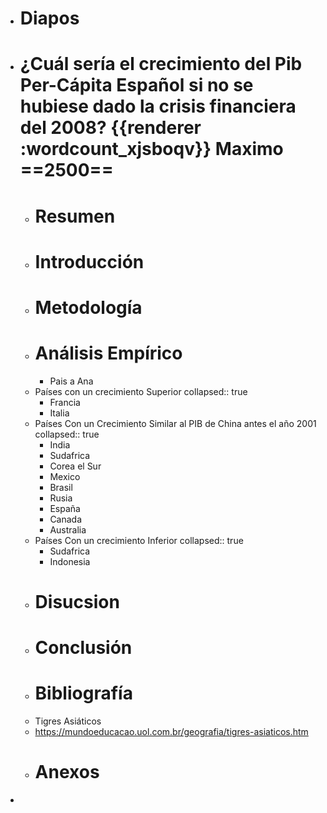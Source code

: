 - # Diapos
- # ¿Cuál sería el crecimiento del Pib Per-Cápita Español si no se hubiese dado la crisis financiera del 2008? {{renderer :wordcount_xjsboqv}} Maximo ==2500==
	- # Resumen
	- # Introducción
	- # Metodología
	- # Análisis Empírico
		- Pais a Ana
	- Países con un crecimiento Superior
	  collapsed:: true
		- Francia
		- Italia
	- Países Con un Crecimiento Similar al PIB de China antes el año 2001
	  collapsed:: true
		- India
		- Sudafrica
		- Corea el Sur
		- Mexico
		- Brasil
		- Rusia
		- España
		- Canada
		- Australia
	- Países Con un crecimiento Inferior
	  collapsed:: true
		- Sudafrica
		- Indonesia
	- # Disucsion
	- # Conclusión
	- # Bibliografía
	- Tigres Asiáticos
	- https://mundoeducacao.uol.com.br/geografia/tigres-asiaticos.htm
	- # Anexos
-